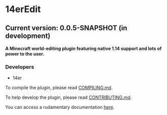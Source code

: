# 14erEdit

## Current version: 0.0.5-SNAPSHOT (in development)

#### A Minecraft world-editing plugin featuring native 1.14 support and lots of power to the user.

### Developers

- 14er

To compile the plugin, please read [COMPILING.md](COMPILING.md).

To help develop the plugin, please read [CONTRIBUTING.md](CONTRIBUTING.md).

You can access a rudamentary documentation [here](https://docs.google.com/document/d/1X9vGkVR3y9gnRCK_aUvTJCkJqUQpmQox4QEd8y_kISc/edit?usp=sharing).
